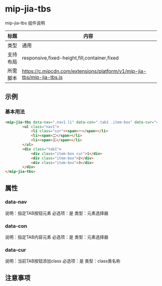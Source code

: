 # mip-jia-tbs

mip-jia-tbs 组件说明

标题|内容
----|----
类型|通用
支持布局|responsive,fixed-height,fill,container,fixed
所需脚本|https://c.mipcdn.com/extensions/platform/v1/mip-jia-tbs/mip-jia-tbs.js

## 示例

### 基本用法
```html
<mip-jia-tbs data-nav=".nav1 li" data-con=".tab1 .item-box" data-cur="cur">
		<ul class="nav1">
			<li class="cur"><span>一</span></li>
			<li><span>二</span></li>
			<li><span>三</span></li>
		</ul>
		<div class="tab1">
			<div class="item-box cur">1</div>
			<div class="item-box">2</div>
			<div class="item-box">3</div>
		</div>
</mip-jia-tbs>
```

## 属性

### data-nav

说明：指定TAB按钮元素
必选项：是
类型：元素选择器

### data-con

说明：指定TAB内容元素
必选项：是
类型：元素选择器

### data-cur

说明：当前TAB按钮添加class
必选项：是
类型：class类名称


## 注意事项
